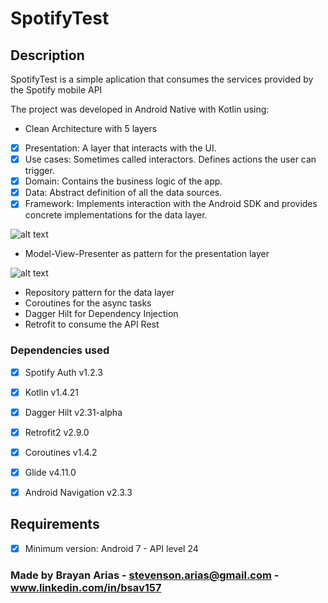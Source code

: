 # SpotifyTest

## Description

SpotifyTest is a simple aplication that consumes the services provided by the Spotify mobile API

The project was developed in Android Native with Kotlin using:

- Clean Architecture with 5 layers

- [x] Presentation: A layer that interacts with the UI.
- [x] Use cases: Sometimes called interactors. Defines actions the user can trigger.
- [x] Domain: Contains the business logic of the app.
- [x] Data: Abstract definition of all the data sources.
- [x] Framework: Implements interaction with the Android SDK and provides concrete implementations for the data layer.

![alt text](https://koenig-media.raywenderlich.com/uploads/2019/06/Android-Clean-Architecture.png)

- Model-View-Presenter as pattern for the presentation layer

![alt text](https://support.touchgfx.com/img/basic-concepts/software-architecture-mvp/mvp.png)

- Repository pattern for the data layer
- Coroutines for the async tasks
- Dagger Hilt for Dependency Injection
- Retrofit to consume the API Rest


### Dependencies used

- [x] Spotify Auth v1.2.3
- [x] Kotlin v1.4.21
- [x] Dagger Hilt v2.31-alpha
- [x] Retrofit2 v2.9.0
- [x] Coroutines v1.4.2
- [x] Glide v4.11.0
- [x] Android Navigation v2.3.3


## Requirements

- [x] Minimum version: Android 7 - API level 24

### Made by Brayan Arias - stevenson.arias@gmail.com - www.linkedin.com/in/bsav157
